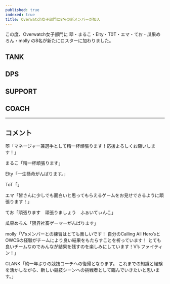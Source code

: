 ```yaml
---
published: true
indexed: true
title: Overwatch女子部門に8名の新メンバーが加入
---
```


<script>
	import Member from '$lib/components/news/util/Member.svelte';

	const TANK = [
		{
			name: '翆',
			socials: {
				twitter: 'suisan_ow',
				twitch: 'sui0zasso'
			}
		},
		{
			name: 'まるこ',
			socials: {
				twitter: 'umya58n',
				twitch: 'umya58n'
			}
		}
	];

	const DPS = [
		{
			name: 'Elty',
			socials: {
				twitter: 'elty_owo',
			}
		},
		{
			name: 'ToT',
			socials: {
				twitter: 'ToT_ow',
			}
		}
	];

	const SUPPORT = [
		{
			name: 'エマ',
			socials: {
				twitter: 'zen__ema',
				youtube: '@エマ-p8r',
				twitch: 'emao425'
			}
		},
		{
			name: 'てお',
			socials: {
				twitter: 'teo_kure5',
				twitch: 'teo_kure5'
			}
		},
		{
			name: '瓜果めろん',
			socials: {
				twitter: 'melon_urika',
				youtube: '@melonurika8543',
				twitch: 'melon_urika'
			}
		}
	];

	const COACH = [
		{
			name: 'molly',
			socials: {
				twitter: 'm5riOW',
				youtube: '@m5riOW',
				twitch: 'm5riow'
			}
		},
		{
			name: 'CLANK',
			socials: {
				twitter: 'clank_ccc',
				twitch: 'clank_owl'
			},
			additional: '(Content Creator部門からの移動)'
		}
	];
</script>

この度、Overwatch女子部門に 翆・まるこ・Elty・T0T・エマ・てお・瓜果めろん・molly の8名が新たにロスターに加わりました。

## TANK

<Member members={TANK} />

## DPS

<Member members={DPS} />

## SUPPORT

<Member members={SUPPORT} />

## COACH

<Member members={COACH} />

---

## コメント

翆「マネージャー兼選手として精一杯頑張ります！応援よろしくお願いします！」

まるこ「精一杯頑張ります」

Elty「一生懸命がんばります。」

ToT「」

エマ「皆さんに少しでも面白いと思ってもらえるゲームをお見せできるように頑張ります！」

てお「頑張ります　頑張りましょう　ふぁいてぃんこ」

瓜果めろん「限界社畜ゲーマーがんばります」

molly「V’sメンバーとの練習はとても楽しいです！
自分のCalling All Hero’sとOWCSの経験がチームにより良い結果をもたらすことを祈っています！
とても良いチームなのでみんなが結果を残すのを楽しみにしています！V’s ファイティン！」

CLANK「約一年ぶりの競技コーチへの復帰となります。
これまでの知識と経験を活かしながら、新しい競技シーンへの挑戦者として臨んでいきたいと思います。」
